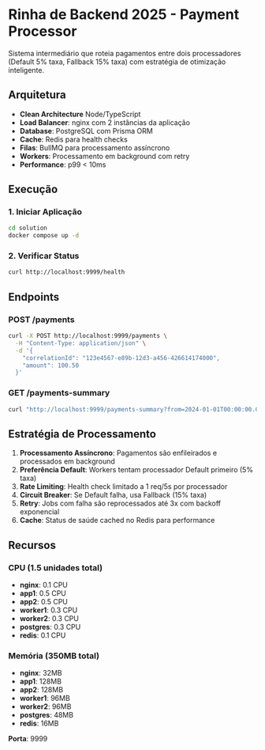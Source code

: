 # Rinha de Backend 2025 - Payment Processor

Sistema intermediário que roteia pagamentos entre dois processadores (Default 5% taxa, Fallback 15% taxa) com estratégia de otimização inteligente.

## Arquitetura

- **Clean Architecture** Node/TypeScript
- **Load Balancer**: nginx com 2 instâncias da aplicação
- **Database**: PostgreSQL com Prisma ORM
- **Cache**: Redis para health checks
- **Filas**: BullMQ para processamento assíncrono
- **Workers**: Processamento em background com retry
- **Performance**: p99 < 10ms

## Execução

### 1. Iniciar Aplicação

```bash
cd solution
docker compose up -d
```

### 2. Verificar Status

```bash
curl http://localhost:9999/health
```

## Endpoints

### POST /payments

```bash
curl -X POST http://localhost:9999/payments \
  -H "Content-Type: application/json" \
  -d '{
    "correlationId": "123e4567-e89b-12d3-a456-426614174000",
    "amount": 100.50
  }'
```

### GET /payments-summary

```bash
curl "http://localhost:9999/payments-summary?from=2024-01-01T00:00:00.000Z&to=2024-12-31T23:59:59.999Z"
```

## Estratégia de Processamento

1. **Processamento Assíncrono**: Pagamentos são enfileirados e processados em background
2. **Preferência Default**: Workers tentam processador Default primeiro (5% taxa)
3. **Rate Limiting**: Health check limitado a 1 req/5s por processador
4. **Circuit Breaker**: Se Default falha, usa Fallback (15% taxa)
5. **Retry**: Jobs com falha são reprocessados até 3x com backoff exponencial
6. **Cache**: Status de saúde cached no Redis para performance

## Recursos

### CPU (1.5 unidades total)

- **nginx**: 0.1 CPU
- **app1**: 0.5 CPU
- **app2**: 0.5 CPU
- **worker1**: 0.3 CPU
- **worker2**: 0.3 CPU
- **postgres**: 0.3 CPU
- **redis**: 0.1 CPU

### Memória (350MB total)

- **nginx**: 32MB
- **app1**: 128MB
- **app2**: 128MB
- **worker1**: 96MB
- **worker2**: 96MB
- **postgres**: 48MB
- **redis**: 16MB

**Porta**: 9999
